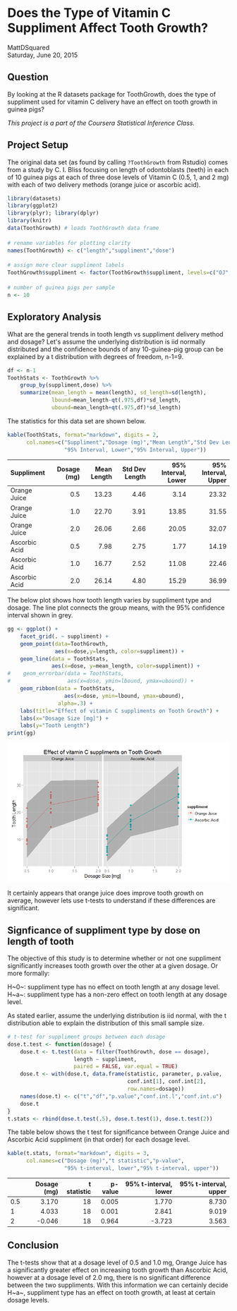 # Does the Type of Vitamin C Suppliment Affect Tooth Growth?
MattDSquared  
Saturday, June 20, 2015  

## Question
By looking at the R datasets package for ToothGrowth, does the type of suppliment used for vitamin C delivery have an effect on tooth growth in guinea pigs?

_This project is a part of the Coursera Statistical Inference Class._

## Project Setup

The original data set (as found by calling `?ToothGrowth` from Rstudio) comes from a study by C. I. Bliss focusing on length of odontoblasts (teeth) in each of 10 guinea pigs at each of three dose levels of Vitamin C (0.5, 1, and 2 mg) with each of two delivery methods (orange juice or ascorbic acid).


```r
library(datasets)
library(ggplot2)
library(plyr); library(dplyr)
library(knitr)
data(ToothGrowth) # loads ToothGrowth data frame

# rename variables for plotting clarity
names(ToothGrowth) <- c("length","suppliment","dose")

# assign more clear suppliment labels
ToothGrowth$suppliment <- factor(ToothGrowth$suppliment, levels=c("OJ","VC"), labels=c("Orange Juice", "Ascorbic Acid"))

# number of guinea pigs per sample
n <- 10
```

## Exploratory Analysis
What are the general trends in tooth length vs suppliment delivery method and dosage? Let's assume the underlying distribution is iid normally distributed and the confidence bounds of any 10-guinea-pig group can be explained by a t distribution with degrees of freedom, n-1=9. 


```r
df <- n-1
ToothStats <- ToothGrowth %>% 
    group_by(suppliment,dose) %>%
    summarize(mean_length = mean(length), sd_length=sd(length), 
              lbound=mean_length-qt(.975,df)*sd_length,
              ubound=mean_length+qt(.975,df)*sd_length)
```

The statistics for this data set are shown below.


```r
kable(ToothStats, format="markdown", digits = 2,
      col.names=c("Suppliment","Dosage (mg)","Mean Length","Std Dev Length",
                  "95% Interval, Lower","95% Interval, Upper"))
```



|Suppliment    | Dosage (mg)| Mean Length| Std Dev Length| 95% Interval, Lower| 95% Interval, Upper|
|:-------------|-----------:|-----------:|--------------:|-------------------:|-------------------:|
|Orange Juice  |         0.5|       13.23|           4.46|                3.14|               23.32|
|Orange Juice  |         1.0|       22.70|           3.91|               13.85|               31.55|
|Orange Juice  |         2.0|       26.06|           2.66|               20.05|               32.07|
|Ascorbic Acid |         0.5|        7.98|           2.75|                1.77|               14.19|
|Ascorbic Acid |         1.0|       16.77|           2.52|               11.08|               22.46|
|Ascorbic Acid |         2.0|       26.14|           4.80|               15.29|               36.99|

The below plot shows how tooth length varies by suppliment type and dosage. The line plot connects the group means, with the 95% confidence interval shown in grey.


```r
gg <- ggplot() +
    facet_grid(. ~ suppliment) +
    geom_point(data=ToothGrowth, 
               aes(x=dose,y=length, color=suppliment)) +
    geom_line(data = ToothStats, 
              aes(x=dose, y=mean_length, color=suppliment)) +
#    geom_errorbar(data = ToothStats, 
#                  aes(x=dose, ymin=lbound, ymax=ubound)) +
    geom_ribbon(data = ToothStats, 
                  aes(x=dose, ymin=lbound, ymax=ubound), 
                alpha=.3) +
    labs(title="Effect of vitamin C suppliments on Tooth Growth") +
    labs(x="Dosage Size [mg]") +
    labs(y="Tooth Length")
print(gg)
```

![](ToothGrowthSignificance_files/figure-html/exploratory.display-1.png) 

It certainly appears that orange juice does improve tooth growth on average, however lets use t-tests to understand if these differences are significant. 

## Signficance of suppliment type by dose on length of tooth
The objective of this study is to determine whether or not one suppliment significantly increases tooth growth over the other at a given dosage. Or more formally:

H~0~: suppliment type has no effect on tooth length at any dosage level.  
H~a~: suppliment type has a non-zero effect on tooth length at any dosage level.  

As stated earlier, assume the underlying distribution is iid normal, with the t distribution able to explain the distribution of this small sample size. 


```r
# t-test for suppliment groups between each dosage
dose.t.test <- function(dosage) {
    dose.t <- t.test(data = filter(ToothGrowth, dose == dosage), 
                     length ~ suppliment, 
                     paired = FALSE, var.equal = TRUE)
    dose.t <- with(dose.t, data.frame(statistic, parameter, p.value, 
                                      conf.int[1], conf.int[2],
                                      row.names=dosage))
    names(dose.t) <- c("t","df","p.value","conf.int.l","conf.int.u")
    dose.t
}
t.stats <- rbind(dose.t.test(.5), dose.t.test(1), dose.t.test(2))
```
The table below shows the t test for significance between Orange Juice and Ascorbic Acid suppliment (in that order) for each dosage level. 

```r
kable(t.stats, format="markdown", digits = 3,
      col.names=c("Dosage (mg)","t statistic","p-value",
                  "95% t-interval, lower","95% t-interval, upper"))
```



|    | Dosage (mg)| t statistic| p-value| 95% t-interval, lower| 95% t-interval, upper|
|:---|-----------:|-----------:|-------:|---------------------:|---------------------:|
|0.5 |       3.170|          18|   0.005|                 1.770|                 8.730|
|1   |       4.033|          18|   0.001|                 2.841|                 9.019|
|2   |      -0.046|          18|   0.964|                -3.723|                 3.563|

## Conclusion
The t-tests show that at a dosage level of 0.5 and 1.0 mg, Orange Juice has a significantly greater effect on increasing tooth growth than Ascorbic Acid, however at a dosage level of 2.0 mg, there is no significant difference between the two suppliments. With this information we can certainly decide H~a~, suppliment type has an effect on tooth growth, at least at certain dosage levels.
